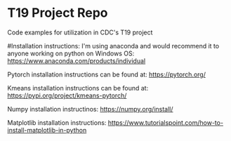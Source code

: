 # T19 Project Repo
Code examples for utilization in CDC's T19 project

#Installation instructions:
I'm using anaconda and would recommend it to anyone working on python on Windows OS:
https://www.anaconda.com/products/individual

Pytorch installation instructions can be found at: https://pytorch.org/

Kmeans installation instructions can be found at: https://pypi.org/project/kmeans-pytorch/

Numpy installation instructinos: https://numpy.org/install/

Matplotlib installation instructions: https://www.tutorialspoint.com/how-to-install-matplotlib-in-python
